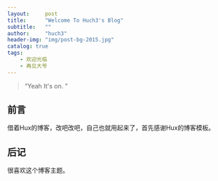 ```yaml
---
layout:     post
title:      "Welcome To Huch3's Blog" 
subtitle:   ""
author:     "huch3"
header-img: "img/post-bg-2015.jpg"
catalog: true
tags:
    - 欢迎光临
    - 再见大爷
---
```


> “Yeah It's on. ”


## 前言

借着Hux的博客，改吧改吧，自己也就用起来了，首先感谢Hux的博客模板。




## 后记


很喜欢这个博客主题。
